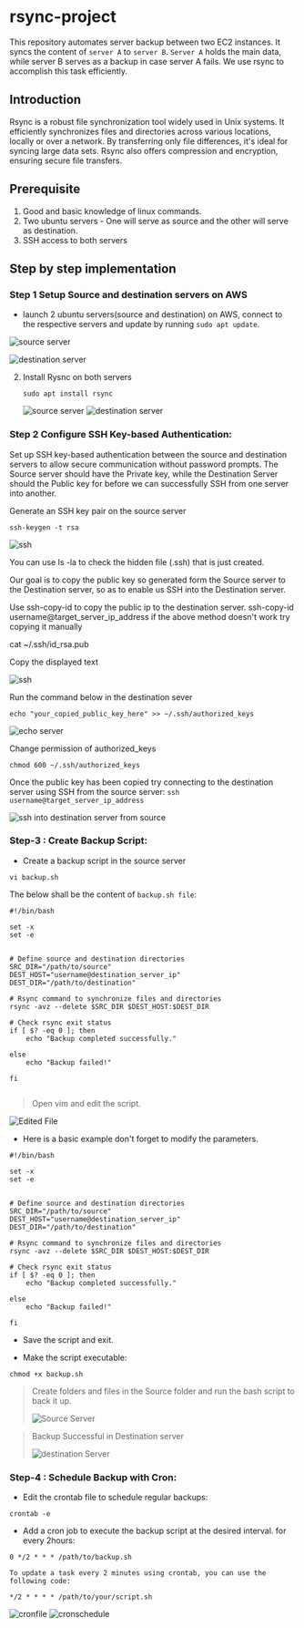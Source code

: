 # rsync-project

This repository automates server backup between two EC2 instances. It syncs the content of `server A` to `server B`. `Server A` holds the main data, while server B serves as a backup in case server A fails. We use rsync to accomplish this task efficiently.

## Introduction
Rsync is a robust file synchronization tool widely used in Unix systems. It efficiently synchronizes files and directories across various locations, locally or over a network. By transferring only file differences, it's ideal for syncing large data sets. Rsync also offers compression and encryption, ensuring secure file transfers.

## Prerequisite
1. Good and basic knowledge of linux commands.
2. Two ubuntu servers - One will serve as source and the other will serve as destination.
3. SSH access to both servers


## Step by step implementation

### Step 1 Setup Source and destination servers on AWS
- launch 2 ubuntu servers(source and destination) on AWS, connect to the respective servers and update by running `sudo apt update`.

![source server](images/instsource.png)

![destination server](images/instdesti.png)

2. Install Rysnc on both servers

    `sudo apt install rsync`

    ![source server](images/instrsync1.png)
    ![destination server](images/instrsync2.png)

### Step 2 Configure SSH Key-based Authentication:
Set up SSH key-based authentication between the source and destination servers to allow secure communication without password prompts.
The Source server should have the Private key, while the Destination Server should the Public key for before we can successfully SSH from one server into another.

Generate an SSH key pair on the source server 


`ssh-keygen -t rsa`

![ssh](images/rsa-key1.png)

You can use ls -la to check the hidden file (.ssh) that is just created.

Our goal is to copy the public key so generated form the Source server to the Destination server, so as to enable us SSH into the Destination server.

Use ssh-copy-id to copy the public ip to the destination server.
ssh-copy-id username@target_server_ip_address
if the above method doesn't work try copying it manually

cat ~/.ssh/id_rsa.pub

Copy the displayed text

![ssh](images/sshintodestserver.png)

Run the command below in the destination sever

`echo "your_copied_public_key_here" >> ~/.ssh/authorized_keys`

![echo server](images/echo-key.png)

Change permission of authorized_keys

`chmod 600 ~/.ssh/authorized_keys`

Once the public key has been copied try connecting to the destination server using SSH from the source server:
`ssh username@target_server_ip_address`

![ssh into destination server from source](images/sshintodestserver.png)


### Step-3 : Create Backup Script:

- Create a backup script in the source server

```
vi backup.sh
```

The below shall be the content of `backup.sh file`:

```
#!/bin/bash
​
set -x
set -e
​
​
# Define source and destination directories
SRC_DIR="/path/to/source"
DEST_HOST="username@destination_server_ip"
DEST_DIR="/path/to/destination"
​
# Rsync command to synchronize files and directories
rsync -avz --delete $SRC_DIR $DEST_HOST:$DEST_DIR
​
# Check rsync exit status
if [ $? -eq 0 ]; then
    echo "Backup completed successfully."

else
    echo "Backup failed!"

fi
​
```

> Open vim and edit the script.

![Edited File](images/editsh.png)

- Here is a basic example don't forget to modify the parameters.

```
#!/bin/bash

set -x
set -e


# Define source and destination directories
SRC_DIR="/path/to/source"
DEST_HOST="username@destination_server_ip"
DEST_DIR="/path/to/destination"

# Rsync command to synchronize files and directories
rsync -avz --delete $SRC_DIR $DEST_HOST:$DEST_DIR

# Check rsync exit status
if [ $? -eq 0 ]; then
    echo "Backup completed successfully."

else
    echo "Backup failed!"

fi

```

- Save the script and exit.

- Make the script executable:

```
chmod +x backup.sh
```

> Create folders and files in the Source folder and run the bash script to back it up.
>
> ![Source Server](images/source-rsync.png)

> Backup Successful in Destination server
>
> ![destination Server](images/workingrsync.png)

### Step-4 : Schedule Backup with Cron:

- Edit the crontab file to schedule regular backups:

```
crontab -e
```

- Add a cron job to execute the backup script at the desired interval. for every 2hours:

```
0 */2 * * * /path/to/backup.sh
```

`To update a task every 2 minutes using crontab, you can use the following code:`

```
*/2 * * * * /path/to/your/script.sh
```
![cronfile](images/cronfile.png)
![cronschedule](images/cronschedule.png)